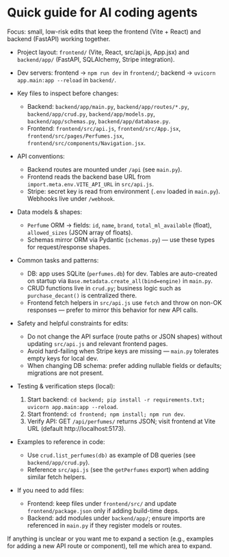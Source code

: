 <!-- Copilot instructions for SampleEcommerceSite -->
# Quick guide for AI coding agents

Focus: small, low-risk edits that keep the frontend (Vite + React) and backend (FastAPI) working together.

- Project layout: `frontend/` (Vite, React, src/api.js, App.jsx) and `backend/app/` (FastAPI, SQLAlchemy, Stripe integration).
- Dev servers: frontend -> `npm run dev` in `frontend/`; backend -> `uvicorn app.main:app --reload` in `backend/`.

- Key files to inspect before changes:
  - Backend: `backend/app/main.py`, `backend/app/routes/*.py`, `backend/app/crud.py`, `backend/app/models.py`, `backend/app/schemas.py`, `backend/app/database.py`.
  - Frontend: `frontend/src/api.js`, `frontend/src/App.jsx`, `frontend/src/pages/Perfumes.jsx`, `frontend/src/components/Navigation.jsx`.

- API conventions:
  - Backend routes are mounted under `/api` (see `main.py`).
  - Frontend reads the backend base URL from `import.meta.env.VITE_API_URL` in `src/api.js`.
  - Stripe: secret key is read from environment (`.env` loaded in `main.py`). Webhooks live under `/webhook`.

- Data models & shapes:
  - `Perfume` ORM -> fields: `id`, `name`, `brand`, `total_ml_available` (float), `allowed_sizes` (JSON array of floats).
  - Schemas mirror ORM via Pydantic (`schemas.py`) — use these types for request/response shapes.

- Common tasks and patterns:
  - DB: app uses SQLite (`perfumes.db`) for dev. Tables are auto-created on startup via `Base.metadata.create_all(bind=engine)` in `main.py`.
  - CRUD functions live in `crud.py`; business logic such as `purchase_decant()` is centralized there.
  - Frontend fetch helpers in `src/api.js` use `fetch` and throw on non-OK responses — prefer to mirror this behavior for new API calls.

- Safety and helpful constraints for edits:
  - Do not change the API surface (route paths or JSON shapes) without updating `src/api.js` and relevant frontend pages.
  - Avoid hard-failing when Stripe keys are missing — `main.py` tolerates empty keys for local dev.
  - When changing DB schema: prefer adding nullable fields or defaults; migrations are not present.

- Testing & verification steps (local):
  1. Start backend: `cd backend; pip install -r requirements.txt; uvicorn app.main:app --reload`.
  2. Start frontend: `cd frontend; npm install; npm run dev`.
  3. Verify API: GET `/api/perfumes/` returns JSON; visit frontend at Vite URL (default http://localhost:5173).

- Examples to reference in code:
  - Use `crud.list_perfumes(db)` as example of DB queries (see `backend/app/crud.py`).
  - Reference `src/api.js` (see the `getPerfumes` export) when adding similar fetch helpers.

- If you need to add files:
  - Frontend: keep files under `frontend/src/` and update `frontend/package.json` only if adding build-time deps.
  - Backend: add modules under `backend/app/`; ensure imports are referenced in `main.py` if they register models or routes.

If anything is unclear or you want me to expand a section (e.g., examples for adding a new API route or component), tell me which area to expand.
